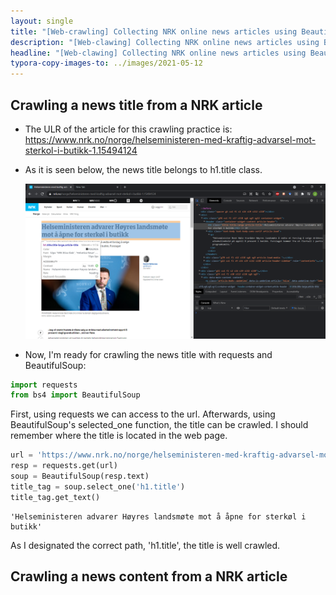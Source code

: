 ```yaml
---
layout: single
title: "[Web-crawling] Collecting NRK online news articles using BeautifulSoup"
description: "[Web-clawing] Collecting NRK online news articles using BeautifulSoup"
headline: "[Web-clawing] Collecting NRK online news articles using BeautifulSoup"
typora-copy-images-to: ../images/2021-05-12
---
```


## Crawling a news title from a NRK article

- The ULR of the article for this crawling practice is: https://www.nrk.no/norge/helseministeren-med-kraftig-advarsel-mot-sterkol-i-butikk-1.15494124

  

- As it is seen below, the news title belongs to h1.title class. 

  <center><img src ='/images/2021-05-12/1.png'</center>
- Now, I'm ready for crawling the news title with requests and BeautifulSoup:




```python
import requests
from bs4 import BeautifulSoup
```

First, using requests we can access to the  url. Afterwards, using BeautifulSoup's selected_one function, the title can be crawled. I should remember where the title is located in the web page.


```python
url = 'https://www.nrk.no/norge/helseministeren-med-kraftig-advarsel-mot-sterkol-i-butikk-1.15494124'
resp = requests.get(url)
soup = BeautifulSoup(resp.text)
title_tag = soup.select_one('h1.title')
title_tag.get_text()
```




    'Helseministeren advarer Høyres landsmøte mot å åpne for sterkøl i butikk'

As I designated the correct path, 'h1.title', the title is well crawled.







<in writing>



## Crawling a news content from a NRK article 





